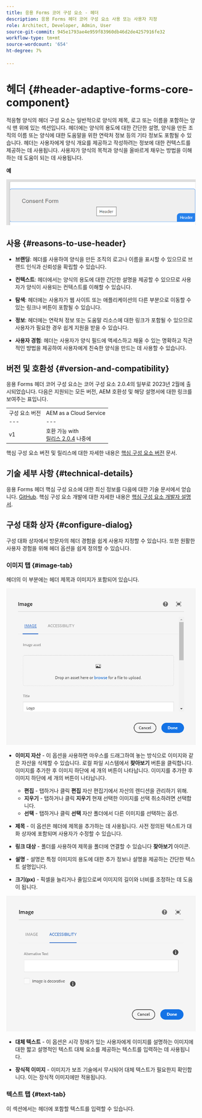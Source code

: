 ```yaml
---
title: 응용 Forms 코어 구성 요소 - 헤더
description: 응용 Forms 헤더 코어 구성 요소 사용 또는 사용자 지정
role: Architect, Developer, Admin, User
source-git-commit: 945e1793ae4e959f83960db46d2de4257916fe32
workflow-type: tm+mt
source-wordcount: '654'
ht-degree: 7%

---
```



# 헤더 {#header-adaptive-forms-core-component}

적응형 양식의 헤더 구성 요소는 일반적으로 양식의 제목, 로고 또는 이름을 포함하는 양식 맨 위에 있는 섹션입니다. 헤더에는 양식의 용도에 대한 간단한 설명, 양식을 만든 조직의 이름 또는 양식에 대한 도움말을 위한 연락처 정보 등의 기타 정보도 포함될 수 있습니다. 헤더는 사용자에게 양식 개요를 제공하고 작성하려는 정보에 대한 컨텍스트를 제공하는 데 사용됩니다. 사용자가 양식의 목적과 양식을 올바르게 채우는 방법을 이해하는 데 도움이 되는 데 사용됩니다.

**예**

![](/help/adaptive-forms/assets/header.png)

## 사용 {#reasons-to-use-header}

* **브랜딩**: 헤더를 사용하여 양식을 만든 조직의 로고나 이름을 표시할 수 있으므로 브랜드 인식과 신뢰성을 확립할 수 있습니다.

* **컨텍스트**: 헤더에서는 양식의 용도에 대한 간단한 설명을 제공할 수 있으므로 사용자가 양식이 사용되는 컨텍스트를 이해할 수 있습니다.

* **탐색**: 헤더에는 사용자가 웹 사이트 또는 애플리케이션의 다른 부분으로 이동할 수 있는 링크나 버튼이 포함될 수 있습니다.

* **정보**: 헤더에는 연락처 정보 또는 도움말 리소스에 대한 링크가 포함될 수 있으므로 사용자가 필요한 경우 쉽게 지원을 받을 수 있습니다.

* **사용자 경험**: 헤더는 사용자가 양식 필드에 액세스하고 채울 수 있는 명확하고 직관적인 방법을 제공하여 사용자에게 친숙한 양식을 만드는 데 사용할 수 있습니다.

## 버전 및 호환성 {#version-and-compatibility}

응용 Forms 헤더 코어 구성 요소는 코어 구성 요소 2.0.4의 일부로 2023년 2월에 출시되었습니다. 다음은 지원되는 모든 버전, AEM 호환성 및 해당 설명서에 대한 링크를 보여주는 표입니다.

|  |  |
|---|---|
| 구성 요소 버전 | AEM as a Cloud Service |
| --- | --- |
| v1 | 호환 가능 with<br>[릴리스 2.0.4](/help/versions.md) 나중에 | 호환 가능 | 호환 가능 |
핵심 구성 요소 버전 및 릴리스에 대한 자세한 내용은 [핵심 구성 요소 버전](/help/versions.md) 문서.


<!-- ## Sample Component Output {#sample-component-output}

To experience the Accordion Component as well as see examples of its configuration options as well as HTML and JSON output, visit the [Component Library](https://adobe.com/go/aem_cmp_library_accordion). -->


## 기술 세부 사항 {#technical-details}

응용 Forms 헤더 핵심 구성 요소에 대한 최신 정보를 다음에 대한 기술 문서에서 얻습니다. [GitHub](https://github.com/adobe/aem-core-forms-components/tree/master/ui.af.apps/src/main/content/jcr_root/apps/core/fd/components/form/pageheader/v1/pageheader). 핵심 구성 요소 개발에 대한 자세한 내용은 [핵심 구성 요소 개발자 설명서](/help/developing/overview.md).

## 구성 대화 상자 {#configure-dialog}

구성 대화 상자에서 방문자의 헤더 경험을 쉽게 사용자 지정할 수 있습니다. 또한 원활한 사용자 경험을 위해 헤더 옵션을 쉽게 정의할 수 있습니다.

### 이미지 탭 {#image-tab}

헤더의 이 부분에는 헤더 제목과 이미지가 포함되어 있습니다.

![Imagetab](/help/adaptive-forms/assets/header_image.png)

* **이미지 자산** - 이 옵션을 사용하면 마우스를 드래그하여 놓는 방식으로 이미지와 같은 자산을 삭제할 수 있습니다. 로컬 파일 시스템에서 **찾아보기** 버튼을 클릭합니다. 이미지를 추가한 후 이미지 하단에 세 개의 버튼이 나타납니다. 이미지를 추가한 후 이미지 하단에 세 개의 버튼이 나타납니다.
   * **편집** - 탭하거나 클릭 **편집** 자산 편집기에서 자산의 렌디션을 관리하기 위해.
   * **지우기** - 탭하거나 클릭 **지우기** 현재 선택한 이미지를 선택 취소하려면 선택합니다.
   * **선택** - 탭하거나 클릭 **선택**  자산 폴더에서 다른 이미지를 선택하는 옵션.

* **제목** - 이 옵션은 헤더에 제목을 추가하는 데 사용됩니다. 사전 정의된 텍스트가 대화 상자에 포함되며 사용자가 수정할 수 있습니다.
* **링크 대상** - 폴더를 사용하여 제목을 폴더에 연결할 수 있습니다 **찾아보기** 아이콘.
* **설명** - 설명은 특정 이미지의 용도에 대한 추가 정보나 설명을 제공하는 간단한 텍스트 설명입니다.
* **크기(px)** - 픽셀을 늘리거나 줄임으로써 이미지의 길이와 너비를 조정하는 데 도움이 됩니다.

![accessibilitytab](/help/adaptive-forms/assets/header_accessibility.png)

* **대체 텍스트** - 이 옵션은 시각 장애가 있는 사용자에게 이미지를 설명하는 이미지에 대한 짧고 설명적인 텍스트 대체 요소를 제공하는 텍스트를 입력하는 데 사용됩니다.

* **장식적 이미지** - 이미지가 보조 기술에서 무시되어 대체 텍스트가 필요한지 확인합니다. 이는 장식적 이미지에만 적용됩니다.

### 텍스트 탭 {#text-tab}

이 섹션에서는 헤더에 포함할 텍스트를 입력할 수 있습니다.



